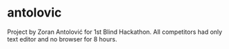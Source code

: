 # antolovic
Project by Zoran Antolović for 1st Blind Hackathon. All competitors had only text editor and no browser for 8 hours.
